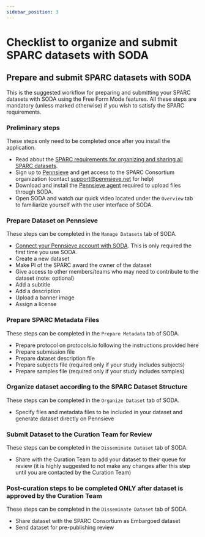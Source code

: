 ```yaml
---
sidebar_position: 3
---
```


# Checklist to organize and submit SPARC datasets with SODA

## Prepare and submit SPARC datasets with SODA

This is the suggested workflow for preparing and submitting your SPARC datasets with SODA using the Free Form Mode features. All these steps are mandatory (unless marked otherwise) if you wish to satisfy the SPARC requirements.

### Preliminary steps

These steps only need to be completed once after you install the application.

- Read about the [SPARC requirements for organizing and sharing all SPARC datasets](https://sparc.science/help/7k8nEPuw3FjOq2HuS8OVsd).
- Sign up to [Pennsieve](https://app.pennsieve.net/) and get access to the SPARC Consortium organization (contact support@pennsieve.net for help)
- Download and install the [Pennsieve agent](https://docs.pennsieve.io/docs/the-pennsieve-agent) required to upload files through SODA.
- Open SODA and watch our quick video located under the `Overview` tab to familiarize yourself with the user interface of SODA.

### Prepare Dataset on Pennsieve

These steps can be completed in the `Manage Datasets` tab of SODA.

- [Connect your Pennsieve account with SODA](../manage-dataset/connect-your-pennsieve-account-with-soda.md). This is only required the first time you use SODA.
- Create a new dataset
- Make PI of the SPARC award the owner of the dataset
- Give access to other members/teams who may need to contribute to the dataset (note: optional)
- Add a subtitle
- Add a description
- Upload a banner image
- Assign a license

### Prepare SPARC Metadata Files

These steps can be completed in the `Prepare Metadata` tab of SODA.

- Prepare protocol on protocols.io following the instructions provided here
- Prepare submission file
- Prepare dataset description file
- Prepare subjects file (required only if your study includes subjects)
- Prepare samples file (required only if your study includes samples)

### Organize dataset according to the SPARC Dataset Structure

These steps can be completed in the `Organize Dataset` tab of SODA.

- Specify files and metadata files to be included in your dataset and generate dataset directly on Pennsieve

### Submit Dataset to the Curation Team for Review

These steps can be completed in the `Disseminate Dataset` tab of SODA.

- Share with the Curation Team to add your dataset to their queue for review (it is highly suggested to not make any changes after this step until you are contacted by the Curation Team)

### Post-curation steps to be completed ONLY after dataset is approved by the Curation Team

These steps can be completed in the `Disseminate Dataset` tab of SODA.

- Share dataset with the SPARC Consortium as Embargoed dataset
- Send dataset for pre-publishing review
